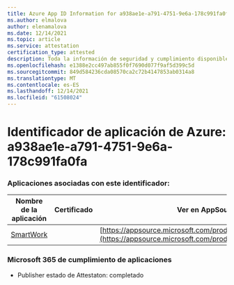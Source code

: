 ```yaml
---
title: Azure App ID Information for a938ae1e-a791-4751-9e6a-178c991fa0fa
ms.author: elmalova
author: elenamalova
ms.date: 12/14/2021
ms.topic: article
ms.service: attestation
certification_type: attested
description: Toda la información de seguridad y cumplimiento disponible para a938ae1e-a791-4751-9e6a-178c991fa0fa.
ms.openlocfilehash: e1388e2cc497ab855f0f7690d077f9af5d399c5d
ms.sourcegitcommit: 849d584236cda08570ca2c72b4147853ab0314a8
ms.translationtype: MT
ms.contentlocale: es-ES
ms.lasthandoff: 12/14/2021
ms.locfileid: "61508024"
---
```

# <a name="azure-app-id-a938ae1e-a791-4751-9e6a-178c991fa0fa"></a>Identificador de aplicación de Azure: a938ae1e-a791-4751-9e6a-178c991fa0fa


### <a name="apps-associated-with-this-id"></a>Aplicaciones asociadas con este identificador:
| **Nombre de la aplicación** | **Certificado** | **Ver en AppSource** |
|--------------|---------------|-----------------------|
| [SmartWork](https://docs.microsoft.com/microsoft-365-app-certification/forward/WA200001149) |  | [https://appsource.microsoft.com/product/office/WA200001149](https://appsource.microsoft.com/product/office/WA200001149) |

### <a name="microsoft-365-app-compliance-status"></a>Microsoft 365 de cumplimiento de aplicaciones
- Publisher estado de Attestaton: completado
